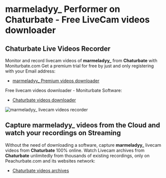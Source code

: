 # marmeladyy_ Performer on Chaturbate - Free LiveCam videos downloader

## Chaturbate Live Videos Recorder

Monitor and record livecam videos of **marmeladyy_** from **Chaturbate** with Moniturbate.com
Get a premium trial for free by just and only registering with your Email address:
* [marmeladyy_ Premium videos downloader](https://moniturbate.com/request-demo-licence-key.html)

Free livecam videos downloader - Moniturbate Software:
* [Chaturbate videos downloader](https://moniturbate.com/moniturbate-download-software.html)

![marmeladyy_ livecam videos recorder](https://peachurnet.com/templates/moniturbate-software.png)


## Capture marmeladyy_ videos from the Cloud and watch your recordings on Streaming

Without the need of downloading a software, capture **marmeladyy_** livecam videos from **Chaturbate** 100% online.
Watch Livecam archives from **Chaturbate** unlimitedly from thousands of existing recordings, only on Peachurbate.com and its websites network:
* [Chaturbate videos archives](https://peachurnet.com/)
